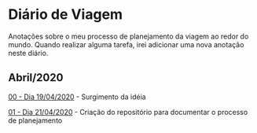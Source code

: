# Diário de Viagem

Anotações sobre o meu processo de planejamento da viagem ao redor do mundo.
Quando realizar alguma tarefa, irei adicionar uma nova anotação neste diário.

## Abril/2020

[00 - Dia 19/04/2020](2020_04/00.md) - Surgimento da idéia

[01 - Dia 21/04/2020](2020_04/01.md) - Criação do repositório para documentar o processo de planejamento
